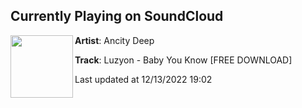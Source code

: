 ## Currently Playing on SoundCloud

[<img align="left" width="100" src="https://i1.sndcdn.com/artworks-bUFzFzK0oJx4VLC2-Qxc7UQ-t500x500.jpg">](https://soundcloud.com/ancitydeep/luzyon-baby-you-know)

**Artist**: Ancity Deep 

**Track**: Luzyon - Baby You Know [FREE DOWNLOAD]

Last updated at 12/13/2022 19:02
